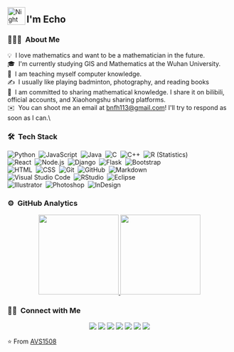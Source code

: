 
<img alt="Night Coding" src="./assets/Hand%20Wave.gif" width='40' align="left"/><h2>I'm Echo</h2>

<!-- ## 👋 &nbsp;I'm Echo -->

### 👨🏻‍💻 &nbsp;About Me

💡 &nbsp;I love mathematics and want to be a mathematician in the future.\
🎓 &nbsp;I'm currently studying GIS and Mathematics at the Wuhan University.\
🌱 &nbsp;I am teaching myself computer knowledge.\
✍️ &nbsp;I usually like playing badminton, photography, and reading books\
💬 &nbsp;I am committed to sharing mathematical knowledge. I share it on bilibili, official accounts, and Xiaohongshu sharing platforms.\
✉️ &nbsp;You can shoot me an email at bnfh113@gmail.com! I'll try to respond as soon as I can.\

### 🛠 &nbsp;Tech Stack

![Python](https://img.shields.io/badge/-Python-05122A?style=flat&logo=python)&nbsp;
![JavaScript](https://img.shields.io/badge/-JavaScript-05122A?style=flat&logo=javascript)&nbsp;
![Java](https://img.shields.io/badge/-Java-05122A?style=flat&logo=Java&logoColor=FFA518)&nbsp;
![C](https://img.shields.io/badge/-C-05122A?style=flat&logo=C&logoColor=A8B9CC)&nbsp;
![C++](https://img.shields.io/badge/-C++-05122A?style=flat&logo=C%2B%2B&logoColor=00599C)&nbsp;
![R (Statistics)](https://img.shields.io/badge/-R-05122A?style=flat&logo=R&logoColor=276DC3)\
![React](https://img.shields.io/badge/-React-05122A?style=flat&logo=react)&nbsp;
![Node.js](https://img.shields.io/badge/-Node.js-05122A?style=flat&logo=node.js)&nbsp;
![Django](https://img.shields.io/badge/-Django-05122A?style=flat&logo=django&logoColor=092E20)&nbsp;
![Flask](https://img.shields.io/badge/-Flask-05122A?style=flat&logo=flask)&nbsp;
![Bootstrap](https://img.shields.io/badge/-Bootstrap-05122A?style=flat&logo=bootstrap&logoColor=563D7C)\
![HTML](https://img.shields.io/badge/-HTML-05122A?style=flat&logo=HTML5)&nbsp;
![CSS](https://img.shields.io/badge/-CSS-05122A?style=flat&logo=CSS3&logoColor=1572B6)&nbsp;
![Git](https://img.shields.io/badge/-Git-05122A?style=flat&logo=git)&nbsp;
![GitHub](https://img.shields.io/badge/-GitHub-05122A?style=flat&logo=github)&nbsp;
![Markdown](https://img.shields.io/badge/-Markdown-05122A?style=flat&logo=markdown)\
![Visual Studio Code](https://img.shields.io/badge/-Visual%20Studio%20Code-05122A?style=flat&logo=visual-studio-code&logoColor=007ACC)&nbsp;
![RStudio](https://img.shields.io/badge/-RStudio-05122A?style=flat&logo=rstudio)&nbsp;
![Eclipse](https://img.shields.io/badge/-Eclipse-05122A?style=flat&logo=eclipse-ide&logoColor=2C2255)\
![Illustrator](https://img.shields.io/badge/-Illustrator-05122A?style=flat&logo=adobe-illustrator)&nbsp;
![Photoshop](https://img.shields.io/badge/-Photoshop-05122A?style=flat&logo=adobe-photoshop)&nbsp;
![InDesign](https://img.shields.io/badge/-InDesign-05122A?style=flat&logo=adobe-indesign)

### ⚙️ &nbsp;GitHub Analytics

<p align="center">
<a href="https://github.com/Echoxing">
  <img height="180em" src="https://github-readme-stats-eight-theta.vercel.app/api?username=Echoxing&show_icons=true&theme=algolia&include_all_commits=true&count_private=true"/>
  <img height="180em" src="https://github-readme-stats-eight-theta.vercel.app/api/top-langs/?username=Echoxing&layout=compact&langs_count=8&theme=algolia"/>
</a>
</p>

### 🤝🏻 &nbsp;Connect with Me

<p align="center">
<a href="https://www.echoxing.github.io"><img src="https://img.shields.io/badge/-echoxing.com-3423A6?style=flat&logo=Google-Chrome&logoColor=white"/></a>
<a href="https://linkedin.com/"><img src="https://img.shields.io/badge/-Echoxing%20Vikram%20Singh-0077B5?style=flat&logo=Linkedin&logoColor=white"/></a>
<a href="mailto:bnfh@gmail.com"><img src="https://img.shields.io/badge/-bnfh@gmail.com-D14836?style=flat&logo=Gmail&logoColor=white"/></a>
<a href="https://instagram.com"><img src="https://img.shields.io/badge/-@echoxing__-E4405F?style=flat&logo=Instagram&logoColor=white"/></a>
<a href="https://facebook.com"><img src="https://img.shields.io/badge/-@echoxing-1877F2?style=flat&logo=Facebook&logoColor=white"/></a>
<a href="https://www.pinterest.ca"><img src="https://img.shields.io/badge/-@echoxing-BD081C?style=flat&logo=Pinterest&logoColor=white"/></a>
<a href="https://www.behance.net"><img src="https://img.shields.io/badge/-@echoxing-1769FF?style=flat&logo=Behance&logoColor=white"/></a>
</p>

⭐️ From [AVS1508](https://github.com/AVS1508)
